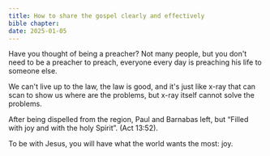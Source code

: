 ```yaml
---
title: How to share the gospel clearly and effectively
bible chapter: 
date: 2025-01-05
---
```

Have you thought of being a preacher? Not many people, but you don't need to be a preacher to preach, everyone every day is preaching his life to someone else.

We can't live up to the law, the law is good, and it's just like x-ray that can scan to show us where are the problems, but x-ray itself cannot solve the problems.

After being dispelled from the region, Paul and Barnabas left, but “Filled with joy and with the holy Spirit”. (Act 13:52).

To be with Jesus, you will have what the world wants the most: joy.